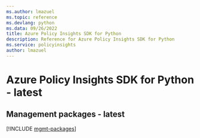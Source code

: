```yaml
---
ms.author: lmazuel
ms.topic: reference
ms.devlang: python
ms.data: 09/26/2022
title: Azure Policy Insights SDK for Python
description: Reference for Azure Policy Insights SDK for Python
ms.service: policyinsights
author: lmazuel
---
```

# Azure Policy Insights SDK for Python - latest

## Management packages - latest
[!INCLUDE [mgmt-packages](policy-insights-mgmt-index.md)]